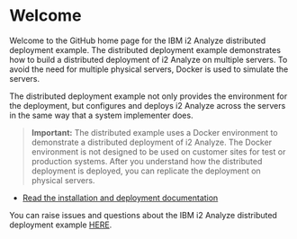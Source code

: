 # Welcome

Welcome to the GitHub home page for the IBM i2 Analyze distributed deployment example. The distributed deployment example demonstrates how to build a distributed deployment of i2 Analyze on multiple servers. To avoid the need for multiple physical servers, Docker is used to simulate the servers.

The distributed deployment example not only provides the environment for the deployment, but configures and deploys i2 Analyze across the servers in the same way that a system implementer does.

>**Important:** The distributed example uses a Docker environment to demonstrate a distributed deployment of i2 Analyze. The Docker environment is not designed to be used on customer sites for test or production systems. After you understand how the distributed deployment is deployed, you can replicate the deployment on physical servers.

- [Read the installation and deployment documentation](./docs/welcome.md)

You can raise issues and questions about the IBM i2 Analyze distributed deployment example [HERE](https://github.com/IBM-i2/Analyze-Deployment/issues).
